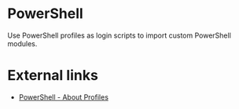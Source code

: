 # PowerShell

Use PowerShell profiles as login scripts to import custom PowerShell modules.

# External links
- [PowerShell - About Profiles](https://docs.microsoft.com/en-us/powershell/module/microsoft.powershell.core/about/about_profiles?view=powershell-7)

